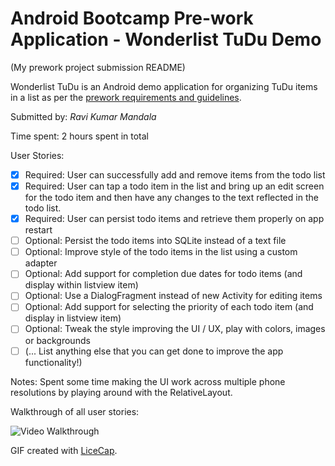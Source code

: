 # Android Bootcamp Pre-work Application - Wonderlist TuDu Demo

(My prework project submission README)

Wonderlist TuDu is an Android demo application for organizing TuDu items in a list as per the [prework requirements and guidelines](http://courses.codepath.com/snippets/intro_to_android/prework).

Submitted by: *Ravi Kumar Mandala*

Time spent: 2 hours spent in total

User Stories:

* [x] Required: User can successfully add and remove items from the todo list
* [x] Required: User can tap a todo item in the list and bring up an edit screen for the todo item and then have any changes to the text reflected in the todo list.
* [x] Required: User can persist todo items and retrieve them properly on app restart
* [ ] Optional: Persist the todo items into SQLite instead of a text file
* [ ] Optional: Improve style of the todo items in the list using a custom adapter
* [ ] Optional: Add support for completion due dates for todo items (and display within listview item)
* [ ] Optional: Use a DialogFragment instead of new Activity for editing items
* [ ] Optional: Add support for selecting the priority of each todo item (and display in listview item)
* [ ] Optional: Tweak the style improving the UI / UX, play with colors, images or backgrounds
* [ ] (... List anything else that you can get done to improve the app functionality!)
 
Notes:
Spent some time making the UI work across multiple phone resolutions by playing around with the RelativeLayout.

Walkthrough of all user stories:

![Video Walkthrough](anim_basic_tudu.gif)

GIF created with [LiceCap](http://www.cockos.com/licecap/).
